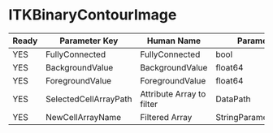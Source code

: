 # ITKBinaryContourImage #

| Ready | Parameter Key | Human Name | Parameter Type | Parameter Class |
|-------|---------------|------------|-----------------|----------------|
| YES | FullyConnected | FullyConnected | bool | BoolParameter |
| YES | BackgroundValue | BackgroundValue | float64 | Float64Parameter |
| YES | ForegroundValue | ForegroundValue | float64 | Float64Parameter |
| YES | SelectedCellArrayPath | Attribute Array to filter | DataPath | ArraySelectionParameter |
| YES | NewCellArrayName | Filtered Array | StringParameter::ValueType | StringParameter |
